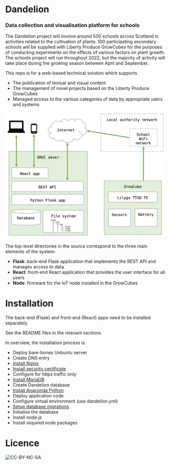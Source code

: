 # Dandelion

### Data collection and visualisation platform for schools

The Dandelion project will involve around 500 schools across Scotland in activities related to the cultivation of plants. 100 participating secondary schools will be supplied with Liberty Produce GrowCubes for the purposes of conducting experiments on the effects of various factors on plant growth. The schools project will run throughout 2022, but the majority of activity will take place during the growing season between April and September.

This repo is for a web-based technical solution which supports

* The publication of textual and visual content
* The management of novel projects based on the Liberty Produce GrowCubes
* Managed access to the various categories of data by appropriate users and systems

![Architecture overview](Documentation/Architecture.png)

The top-level directories in the source correspond to the three main elements of the system:

* **Flask**: back-end Flask application that implements the REST API and manages access to data
* **React**: front-end React application that provides the user interface for all users
* **Node**: firmware for the IoT node installed in the GrowCubes

# Installation

The back-end (Flask) and front-end (React) apps need to be installed separately.

See the README files in the relevant sections.

In overview, the installation process is

* Deploy bare-bones Unbuntu server 
* Create DNS entry
* [Install Nginx](https://www.digitalocean.com/community/tutorials/how-to-install-nginx-on-ubuntu-20-04) 
* [Install security certificate](https://certbot.eff.org/instructions?ws=nginx&os=ubuntufocal)
* Configure for https traffic only
* [Install MariaDB](https://www.digitalocean.com/community/tutorials/how-to-install-mariadb-on-ubuntu-20-04)
* Create Dandelion database
* [Install Anaconda Python](https://docs.anaconda.com/anaconda/install/linux/)
* Deploy application code
* Configure virtual environment (use dandelion.yml)
* [Setup database migrations]()
* Initialise the database
* Install node.js
* Install required node packages

# Licence

![CC-BY-NC-SA](https://mirrors.creativecommons.org/presskit/buttons/88x31/png/by-nc-sa.png)

